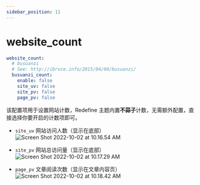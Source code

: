 ```yaml
---
sidebar_position: 11
---
```



# website_count

```yaml
website_count:
  # busuanzi
  # See: http://ibruce.info/2015/04/04/busuanzi/
  busuanzi_count:
    enable: false
    site_uv: false
    site_pv: false
    page_pv: false
```

该配置项用于设置网站计数，Redefine 主题内置**不蒜子**计数，无需额外配置，直接选择你要开启的计数项即可。

- `site_uv` 网站访问人数（显示在底部）
  ![Screen Shot 2022-10-02 at 10.16.54 AM](https://evan.beee.top/img/Screen%20Shot%202022-10-02%20at%2010.16.54%20AM.png)

- `site_pv` 网站总访问量（显示在底部）
  ![Screen Shot 2022-10-02 at 10.17.29 AM](https://evan.beee.top/img/Screen%20Shot%202022-10-02%20at%2010.17.29%20AM.png)

- `page_pv` 文章阅读次数（显示在文章内容页）
  ![Screen Shot 2022-10-02 at 10.18.42 AM](https://evan.beee.top/img/Screen%20Shot%202022-10-02%20at%2010.18.42%20AM.png)

